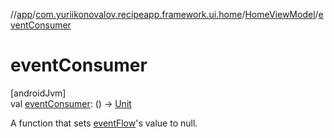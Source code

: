 //[app](../../../index.md)/[com.yuriikonovalov.recipeapp.framework.ui.home](../index.md)/[HomeViewModel](index.md)/[eventConsumer](event-consumer.md)

# eventConsumer

[androidJvm]\
val [eventConsumer](event-consumer.md): () -&gt; [Unit](https://kotlinlang.org/api/latest/jvm/stdlib/kotlin/-unit/index.html)

A function that sets [eventFlow](event-flow.md)'s value to null.
